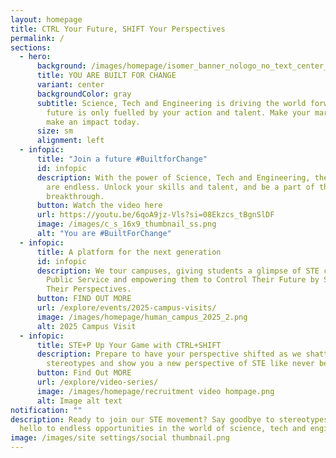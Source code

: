 ```yaml
---
layout: homepage
title: CTRL Your Future, SHIFT Your Perspectives
permalink: /
sections:
  - hero:
      background: /images/homepage/isomer_banner_nologo_no_text_center_19022025_2.png
      title: YOU ARE BUILT FOR CHANGE
      variant: center
      backgroundColor: gray
      subtitle: Science, Tech and Engineering is driving the world forward. But its
        future is only fuelled by your action and talent. Make your mark and
        make an impact today.
      size: sm
      alignment: left
  - infopic:
      title: "Join a future #BuiltforChange"
      id: infopic
      description: With the power of Science, Tech and Engineering, the possibilities
        are endless. Unlock your skills and talent, and be a part of the next
        breakthrough.
      button: Watch the video here
      url: https://youtu.be/6qoA9jz-Vls?si=08Ekzcs_tBgnSlDF
      image: /images/c_s_16x9_thumbnail_ss.png
      alt: "You are #BuiltForChange"
  - infopic:
      title: A platform for the next generation
      id: infopic
      description: We tour campuses, giving students a glimpse of STE careers in the
        Public Service and empowering them to Control Their Future by Shifting
        Their Perspectives.
      button: FIND OUT MORE
      url: /explore/events/2025-campus-visits/
      image: /images/homepage/human_campus_2025_2.png
      alt: 2025 Campus Visit
  - infopic:
      title: STE+P Up Your Game with CTRL+SHIFT
      description: Prepare to have your perspective shifted as we shatter your
        stereotypes and show you a new perspective of STE like never before!
      button: Find Out MORE
      url: /explore/video-series/
      image: /images/homepage/recruitment video hompage.png
      alt: Image alt text
notification: ""
description: Ready to join our STE movement? Say goodbye to stereotypes and
  hello to endless opportunities in the world of science, tech and engineering.
image: /images/site settings/social thumbnail.png
---
```

